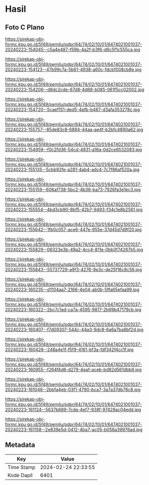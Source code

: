 # Hasil

## Foto C Plano

https://sirekap-obj-formc.kpu.go.id/5f49/pemilu/pdpr/64/74/02/10/01/6474021001037-20240223-154045--c5a4e487-f59b-4a2f-b3f6-d6c5f1c555ca.jpg

https://sirekap-obj-formc.kpu.go.id/5f49/pemilu/pdpr/64/74/02/10/01/6474021001037-20240223-154123--47b99c7a-5b61-4938-a60c-fdcbf008cb8e.jpg

https://sirekap-obj-formc.kpu.go.id/5f49/pemilu/pdpr/64/74/02/10/01/6474021001037-20240223-154206--d8dc2cde-67d8-4d68-b085-061f5cc02002.jpg

https://sirekap-obj-formc.kpu.go.id/5f49/pemilu/pdpr/64/74/02/10/01/6474021001037-20240223-154720--5caef151-ded5-4afb-b487-d3afa353278c.jpg

https://sirekap-obj-formc.kpu.go.id/5f49/pemilu/pdpr/64/74/02/10/01/6474021001037-20240223-155757--85de83c8-6894-44aa-ae4f-b2bfc4890a62.jpg

https://sirekap-obj-formc.kpu.go.id/5f49/pemilu/pdpr/64/74/02/10/01/6474021001037-20240223-154959--f0c2fd36-54cd-4831-a18a-0d2ce8532083.jpg

https://sirekap-obj-formc.kpu.go.id/5f49/pemilu/pdpr/64/74/02/10/01/6474021001037-20240223-155135--5cbb92fe-a281-4ab4-adc4-7c7f86af520a.jpg

https://sirekap-obj-formc.kpu.go.id/5f49/pemilu/pdpr/64/74/02/10/01/6474021001037-20240223-155159--606af738-5bc2-4b36-ba73-7926fa3e1ec3.jpg

https://sirekap-obj-formc.kpu.go.id/5f49/pemilu/pdpr/64/74/02/10/01/6474021001037-20240223-155554--4bd3cb90-8bf5-42b7-9493-f34c1e8b2561.jpg

https://sirekap-obj-formc.kpu.go.id/5f49/pemilu/pdpr/64/74/02/10/01/6474021001037-20240223-155642--1fb0c057-ace6-447e-955e-37d45d7d9f20.jpg

https://sirekap-obj-formc.kpu.go.id/5f49/pemilu/pdpr/64/74/02/10/01/6474021001037-20240223-155829--06323e3b-49a2-4cc4-811e-0bb0f74267b5.jpg

https://sirekap-obj-formc.kpu.go.id/5f49/pemilu/pdpr/64/74/02/10/01/6474021001037-20240223-155843--55737729-a9f3-4276-9e3c-de25f16c8c56.jpg

https://sirekap-obj-formc.kpu.go.id/5f49/pemilu/pdpr/64/74/02/10/01/6474021001037-20240223-160235--d1104aa7-2166-4e04-ab0b-5ffa65efaa99.jpg

https://sirekap-obj-formc.kpu.go.id/5f49/pemilu/pdpr/64/74/02/10/01/6474021001037-20240223-160322--2bc7c1ad-ca7a-4595-9817-2b69b47179cb.jpg

https://sirekap-obj-formc.kpu.go.id/5f49/pemilu/pdpr/64/74/02/10/01/6474021001037-20240223-160407--f7d09307-544c-44a3-9dc8-6a6a7ba6bf2d.jpg

https://sirekap-obj-formc.kpu.go.id/5f49/pemilu/pdpr/64/74/02/10/01/6474021001037-20240223-160428--248a4e1f-f5f9-4161-bf3a-fdf342f4cc1f.jpg

https://sirekap-obj-formc.kpu.go.id/5f49/pemilu/pdpr/64/74/02/10/01/6474021001037-20240223-160955--f264f4d6-d279-4eaf-aceb-bd82d561dbb8.jpg

https://sirekap-obj-formc.kpu.go.id/5f49/pemilu/pdpr/64/74/02/10/01/6474021001037-20240223-161046--2bbfa4eb-03f1-4790-bca7-3a7a37db78c8.jpg

https://sirekap-obj-formc.kpu.go.id/5f49/pemilu/pdpr/64/74/02/10/01/6474021001037-20240223-161124--5637b689-7cda-4ef7-938f-97428ac04edd.jpg

https://sirekap-obj-formc.kpu.go.id/5f49/pemilu/pdpr/64/74/02/10/01/6474021001037-20240223-161158--2e839e5d-0412-4ba7-ac05-b056a39976ad.jpg


## Metadata

| Key        | Value               |
| ---------- | ------------------- |
| Time Stamp | 2024-02-24 22:33:55 |
| Kode Dapil | 6401                |



